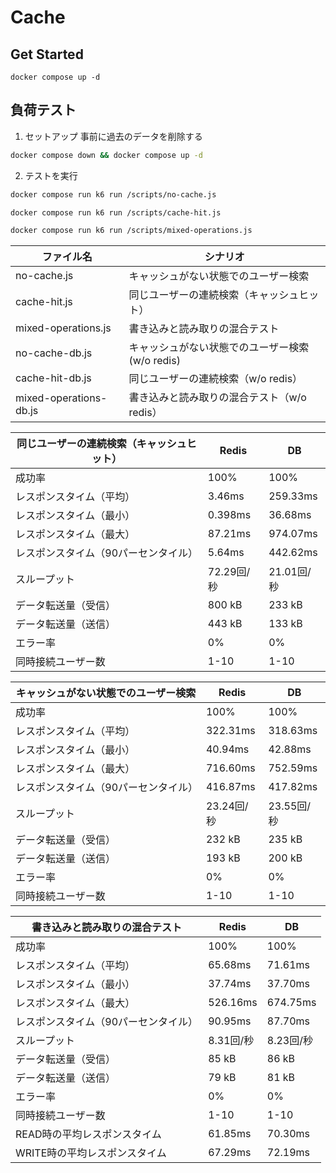 # Cache
## Get Started
```
docker compose up -d
```

## 負荷テスト
1. セットアップ
事前に過去のデータを削除する

```bash
docker compose down && docker compose up -d
```
2. テストを実行
   
```bash
docker compose run k6 run /scripts/no-cache.js

docker compose run k6 run /scripts/cache-hit.js

docker compose run k6 run /scripts/mixed-operations.js
```

| ファイル名          | シナリオ                                   |
| ------------------- | ------------------------------------------ |
| no-cache.js         | キャッシュがない状態でのユーザー検索       |
| cache-hit.js        | 同じユーザーの連続検索（キャッシュヒット） |
| mixed-operations.js | 書き込みと読み取りの混合テスト             |
| no-cache-db.js      | キャッシュがない状態でのユーザー検索(w/o redis)  |
| cache-hit-db.js     | 同じユーザーの連続検索（w/o redis） |
| mixed-operations-db.js | 書き込みと読み取りの混合テスト（w/o redis） |

| 同じユーザーの連続検索（キャッシュヒット）| Redis | DB |
|------|--------|---------|
| 成功率 | 100% | 100% |
| レスポンスタイム（平均） | 3.46ms | 259.33ms |
| レスポンスタイム（最小） | 0.398ms | 36.68ms |
| レスポンスタイム（最大） | 87.21ms | 974.07ms |
| レスポンスタイム（90パーセンタイル） | 5.64ms | 442.62ms |
| スループット | 72.29回/秒 | 21.01回/秒 |
| データ転送量（受信） | 800 kB | 233 kB |
| データ転送量（送信） | 443 kB | 133 kB |
| エラー率 | 0% | 0% |
| 同時接続ユーザー数 | 1-10 | 1-10 |

| キャッシュがない状態でのユーザー検索 | Redis | DB |
|------|--------|---------|
| 成功率 | 100% | 100% |
| レスポンスタイム（平均） | 322.31ms | 318.63ms |
| レスポンスタイム（最小） | 40.94ms | 42.88ms |
| レスポンスタイム（最大） | 716.60ms | 752.59ms |
| レスポンスタイム（90パーセンタイル） | 416.87ms | 417.82ms |
| スループット | 23.24回/秒 | 23.55回/秒 |
| データ転送量（受信） | 232 kB | 235 kB |
| データ転送量（送信） | 193 kB | 200 kB |
| エラー率 | 0% | 0% |
| 同時接続ユーザー数 | 1-10 | 1-10 |

| 書き込みと読み取りの混合テスト | Redis | DB |
|------|--------|---------|
| 成功率 | 100% | 100% |
| レスポンスタイム（平均） | 65.68ms | 71.61ms |
| レスポンスタイム（最小） | 37.74ms | 37.70ms |
| レスポンスタイム（最大） | 526.16ms | 674.75ms |
| レスポンスタイム（90パーセンタイル） | 90.95ms | 87.70ms |
| スループット | 8.31回/秒 | 8.23回/秒 |
| データ転送量（受信） | 85 kB | 86 kB |
| データ転送量（送信） | 79 kB | 81 kB |
| エラー率 | 0% | 0% |
| 同時接続ユーザー数 | 1-10 | 1-10 |
| READ時の平均レスポンスタイム | 61.85ms | 70.30ms |
| WRITE時の平均レスポンスタイム | 67.29ms | 72.19ms |
